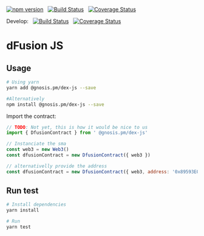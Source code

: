 [![npm version](https://img.shields.io/npm/v/@gnosis.pm/dex-js.svg?style=flat)](https://npmjs.org/package/@gnosis.pm/dex-js 'View this project on npm')
&nbsp;
[![Build Status](https://travis-ci.org/gnosis/dex-js.svg?branch=develop)](https://travis-ci.org/gnosis/dex-js)
&nbsp;
[![Coverage Status](https://coveralls.io/repos/github/gnosis/dex-js/badge.svg?branch=master)](https://coveralls.io/github/gnosis/dex-js?branch=master)

Develop:
&nbsp;
[![Build Status](https://travis-ci.org/gnosis/dex-js.svg?branch=develop)](https://travis-ci.org/gnosis/dex-js)
&nbsp;
[![Coverage Status](https://coveralls.io/repos/github/gnosis/dex-js/badge.svg?branch=develop)](https://coveralls.io/github/gnosis/dex-js?branch=develop)

# dFusion JS

## Usage

```bash
# Using yarn
yarn add @gnosis.pm/dex-js --save

#Alternatively
npm install @gnosis.pm/dex-js --save
```

Import the contract:

```js
// TODO: Not yet, this is how it would be nice to us
import { DfusionContract } from ' @gnosis.pm/dex-js'

// Instanciate the sma
const web3 = new Web3()
const dfusionContract = new DfusionContract({ web3 })

// alternativelly provide the address
const dfusionContract = new DfusionContract({ web3, address: '0x89593E017D4A88c60347257DAfB95384a422da09' })
```

## Run test

```bash
# Install dependencies
yarn install

# Run
yarn test
```
